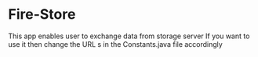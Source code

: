 # Fire-Store

This app enables user to exchange data from storage server
If you want to use it 
then change the URL s in the Constants.java file accordingly
